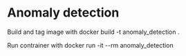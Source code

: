 # Anomaly detection

Build and tag image with docker build -t anomaly_detection .

Run contrainer with docker run -it --rm anomaly_detection



